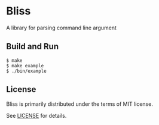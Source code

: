 # Bliss

A library for parsing command line argument

## Build and Run

```
$ make
$ make example
$ ./bin/example
```

## License

Bliss is primarily distributed under the terms of MIT license.

See [LICENSE](/LICENSE) for details.

